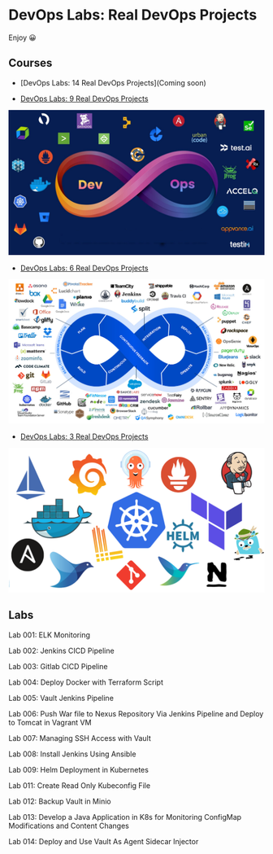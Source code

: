 # DevOps Labs: Real DevOps Projects

Enjoy 😀

## Courses

- [DevOps Labs: 14 Real DevOps Projects](Coming soon)

- [DevOps Labs: 9 Real DevOps Projects](https://www.udemy.com/course/devops-labs-9-real-devops-projects/)

![DevOps Labs: 9 Real DevOps Projects](course_image_9.jpg)

- [DevOps Labs: 6 Real DevOps Projects](https://www.udemy.com/course/devops-labs-6-real-devops-projects/)

![DevOps Labs: 6 Real DevOps Projects](course_image_6.jpg)

- [DevOps Labs: 3 Real DevOps Projects](https://www.udemy.com/course/devops-labs-9-real-devops-projects-free-version/)

![DevOps Labs: 3 Real DevOps Projects](course_image_3.png)

## Labs

Lab 001: ELK Monitoring

Lab 002: Jenkins CICD Pipeline

Lab 003: Gitlab CICD Pipeline

Lab 004: Deploy Docker with Terraform Script

Lab 005: Vault Jenkins Pipeline

Lab 006: Push War file to Nexus Repository Via Jenkins Pipeline and Deploy to Tomcat in Vagrant VM

Lab 007: Managing SSH Access with Vault

Lab 008: Install Jenkins Using Ansible

Lab 009: Helm Deployment in Kubernetes

Lab 011: Create Read Only Kubeconfig File

Lab 012: Backup Vault in Minio

Lab 013: Develop a Java Application in K8s for Monitoring ConfigMap Modifications and Content Changes

Lab 014: Deploy and Use Vault As Agent Sidecar Injector
